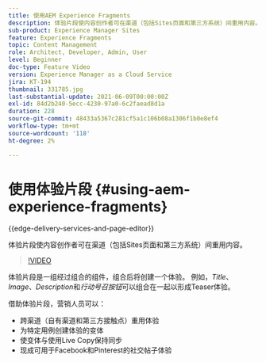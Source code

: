 ```yaml
---
title: 使用AEM Experience Fragments
description: 体验片段使内容创作者可在渠道（包括Sites页面和第三方系统）间重用内容。
sub-product: Experience Manager Sites
feature: Experience Fragments
topic: Content Management
role: Architect, Developer, Admin, User
level: Beginner
doc-type: Feature Video
version: Experience Manager as a Cloud Service
jira: KT-194
thumbnail: 331785.jpg
last-substantial-update: 2021-06-09T00:00:00Z
exl-id: 84d2b240-5ecc-4230-97a0-6c2faead8d1a
duration: 228
source-git-commit: 48433a5367c281cf5a1c106b08a1306f1b0e8ef4
workflow-type: tm+mt
source-wordcount: '118'
ht-degree: 2%

---
```


# 使用体验片段 {#using-aem-experience-fragments}

{{edge-delivery-services-and-page-editor}}

体验片段使内容创作者可在渠道（包括Sites页面和第三方系统）间重用内容。

>[!VIDEO](https://video.tv.adobe.com/v/331785?quality=12&learn=on)

体验片段是一组经过组合的组件，组合后将创建一个体验。 例如，*Title*、*Image*、*Description*&#x200B;和&#x200B;*行动号召按钮*&#x200B;可以组合在一起以形成Teaser体验。

借助体验片段，营销人员可以：

* 跨渠道（自有渠道和第三方接触点）重用体验
* 为特定用例创建体验的变体
* 使变体与使用Live Copy保持同步
* 现成可用于Facebook和Pinterest的社交帖子体验
